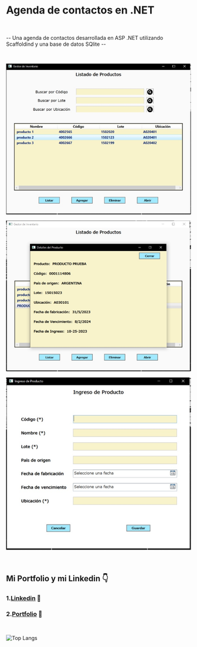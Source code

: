 <h1>Agenda de contactos en .NET</h1>

</br>

-- Una agenda de contactos desarrollada en ASP .NET utilizando Scaffoldind y una base de datos SQlite --
  
  
</br>


<img src="https://github.com/PerPab/GestorInventarioSQL/blob/master/image1.jpg" ></img>

<img src="https://github.com/PerPab/GestorInventarioSQL/blob/master/image3.jpg" ></img>

<img src="https://github.com/PerPab/GestorInventarioSQL/blob/master/image2.jpg" ></img>






</br>

  

## Mi Portfolio y mi Linkedin 👇
### 1.[Linkedin](https://www.linkedin.com/in/pablo-percara/) 👦 </br>
### 2.[Portfolio](https://pablo-percara.vercel.app/) 📖
</br>


![Top Langs](https://github-readme-stats.vercel.app/api/top-langs/?username=PerPab&layout=compact)
</br>
